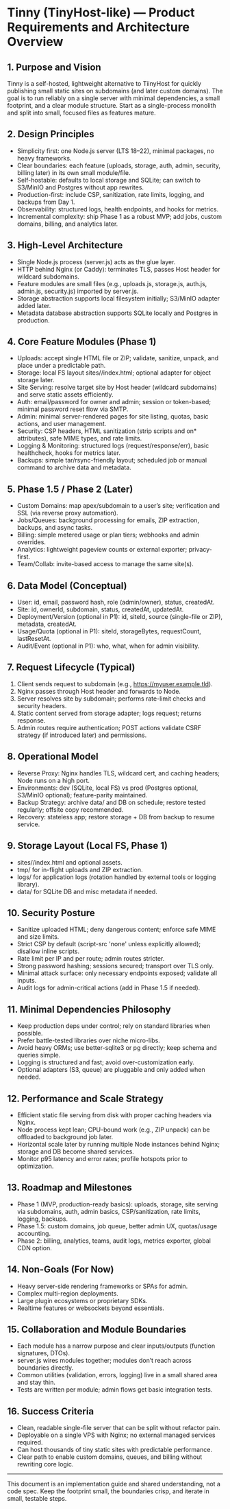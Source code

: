# Tinny (TinyHost-like) — Product Requirements and Architecture Overview

## 1. Purpose and Vision
Tinny is a self-hosted, lightweight alternative to TiinyHost for quickly publishing small static sites on subdomains (and later custom domains). The goal is to run reliably on a single server with minimal dependencies, a small footprint, and a clear module structure. Start as a single-process monolith and split into small, focused files as features mature.

## 2. Design Principles
- Simplicity first: one Node.js server (LTS 18–22), minimal packages, no heavy frameworks.
- Clear boundaries: each feature (uploads, storage, auth, admin, security, billing later) in its own small module/file.
- Self-hostable: defaults to local storage and SQLite; can switch to S3/MinIO and Postgres without app rewrites.
- Production-first: include CSP, sanitization, rate limits, logging, and backups from Day 1.
- Observability: structured logs, health endpoints, and hooks for metrics.
- Incremental complexity: ship Phase 1 as a robust MVP; add jobs, custom domains, billing, and analytics later.

## 3. High-Level Architecture
- Single Node.js process (server.js) acts as the glue layer.
- HTTP behind Nginx (or Caddy): terminates TLS, passes Host header for wildcard subdomains.
- Feature modules are small files (e.g., uploads.js, storage.js, auth.js, admin.js, security.js) imported by server.js.
- Storage abstraction supports local filesystem initially; S3/MinIO adapter added later.
- Metadata database abstraction supports SQLite locally and Postgres in production.

## 4. Core Feature Modules (Phase 1)
- Uploads: accept single HTML file or ZIP; validate, sanitize, unpack, and place under a predictable path.
- Storage: local FS layout sites/<siteId>/index.html; optional adapter for object storage later.
- Site Serving: resolve target site by Host header (wildcard subdomains) and serve static assets efficiently.
- Auth: email/password for owner and admin; session or token-based; minimal password reset flow via SMTP.
- Admin: minimal server-rendered pages for site listing, quotas, basic actions, and user management.
- Security: CSP headers, HTML sanitization (strip scripts and on* attributes), safe MIME types, and rate limits.
- Logging & Monitoring: structured logs (request/response/err), basic healthcheck, hooks for metrics later.
- Backups: simple tar/rsync-friendly layout; scheduled job or manual command to archive data and metadata.

## 5. Phase 1.5 / Phase 2 (Later)
- Custom Domains: map apex/subdomain to a user’s site; verification and SSL (via reverse proxy automation).
- Jobs/Queues: background processing for emails, ZIP extraction, backups, and async tasks.
- Billing: simple metered usage or plan tiers; webhooks and admin overrides.
- Analytics: lightweight pageview counts or external exporter; privacy-first.
- Team/Collab: invite-based access to manage the same site(s).

## 6. Data Model (Conceptual)
- User: id, email, password hash, role (admin/owner), status, createdAt.
- Site: id, ownerId, subdomain, status, createdAt, updatedAt.
- Deployment/Version (optional in P1): id, siteId, source (single-file or ZIP), metadata, createdAt.
- Usage/Quota (optional in P1): siteId, storageBytes, requestCount, lastResetAt.
- Audit/Event (optional in P1): who, what, when for admin visibility.

## 7. Request Lifecycle (Typical)
1) Client sends request to subdomain (e.g., https://myuser.example.tld).  
2) Nginx passes through Host header and forwards to Node.  
3) Server resolves site by subdomain; performs rate-limit checks and security headers.  
4) Static content served from storage adapter; logs request; returns response.  
5) Admin routes require authentication; POST actions validate CSRF strategy (if introduced later) and permissions.

## 8. Operational Model
- Reverse Proxy: Nginx handles TLS, wildcard cert, and caching headers; Node runs on a high port.
- Environments: dev (SQLite, local FS) vs prod (Postgres optional, S3/MinIO optional); feature-parity maintained.
- Backup Strategy: archive data/ and DB on schedule; restore tested regularly; offsite copy recommended.
- Recovery: stateless app; restore storage + DB from backup to resume service.

## 9. Storage Layout (Local FS, Phase 1)
- sites/<siteId>/index.html and optional assets.  
- tmp/ for in-flight uploads and ZIP extraction.  
- logs/ for application logs (rotation handled by external tools or logging library).  
- data/ for SQLite DB and misc metadata if needed.

## 10. Security Posture
- Sanitize uploaded HTML; deny dangerous content; enforce safe MIME and size limits.  
- Strict CSP by default (script-src 'none' unless explicitly allowed); disallow inline scripts.  
- Rate limit per IP and per route; admin routes stricter.  
- Strong password hashing; sessions secured; transport over TLS only.  
- Minimal attack surface: only necessary endpoints exposed; validate all inputs.  
- Audit logs for admin-critical actions (add in Phase 1.5 if needed).

## 11. Minimal Dependencies Philosophy
- Keep production deps under control; rely on standard libraries when possible.  
- Prefer battle-tested libraries over niche micro-libs.  
- Avoid heavy ORMs; use better-sqlite3 or pg directly; keep schema and queries simple.  
- Logging is structured and fast; avoid over-customization early.  
- Optional adapters (S3, queue) are pluggable and only added when needed.

## 12. Performance and Scale Strategy
- Efficient static file serving from disk with proper caching headers via Nginx.  
- Node process kept lean; CPU-bound work (e.g., ZIP unpack) can be offloaded to background job later.  
- Horizontal scale later by running multiple Node instances behind Nginx; storage and DB become shared services.  
- Monitor p95 latency and error rates; profile hotspots prior to optimization.  

## 13. Roadmap and Milestones
- Phase 1 (MVP, production-ready basics): uploads, storage, site serving via subdomains, auth, admin basics, CSP/sanitization, rate limits, logging, backups.  
- Phase 1.5: custom domains, job queue, better admin UX, quotas/usage accounting.  
- Phase 2: billing, analytics, teams, audit logs, metrics exporter, global CDN option.  

## 14. Non-Goals (For Now)
- Heavy server-side rendering frameworks or SPAs for admin.  
- Complex multi-region deployments.  
- Large plugin ecosystems or proprietary SDKs.  
- Realtime features or websockets beyond essentials.  

## 15. Collaboration and Module Boundaries
- Each module has a narrow purpose and clear inputs/outputs (function signatures, DTOs).  
- server.js wires modules together; modules don’t reach across boundaries directly.  
- Common utilities (validation, errors, logging) live in a small shared area and stay thin.  
- Tests are written per module; admin flows get basic integration tests.  

## 16. Success Criteria
- Clean, readable single-file server that can be split without refactor pain.  
- Deployable on a single VPS with Nginx; no external managed services required.  
- Can host thousands of tiny static sites with predictable performance.  
- Clear path to enable custom domains, queues, and billing without rewriting core logic.  

---
This document is an implementation guide and shared understanding, not a code spec. Keep the footprint small, the boundaries crisp, and iterate in small, testable steps.